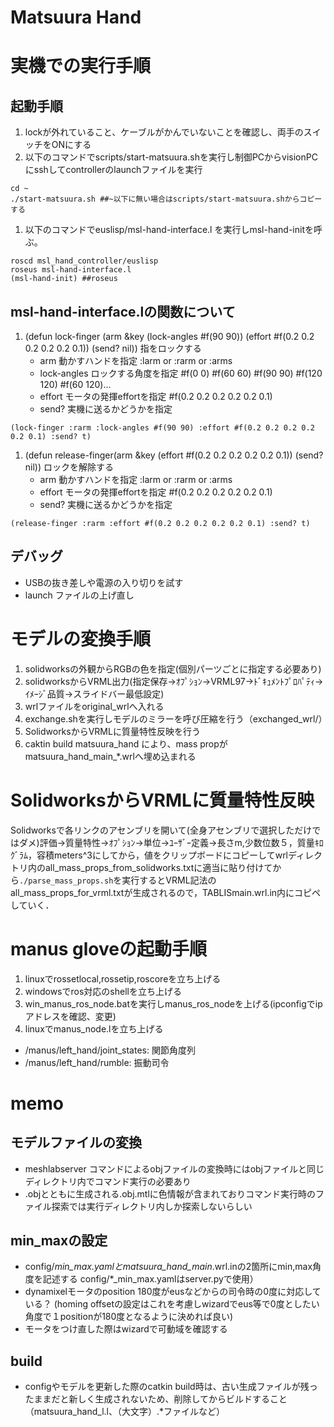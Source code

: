 # Matsuura Hand

# 実機での実行手順

## 起動手順
1. lockが外れていること、ケーブルがかんでいないことを確認し、両手のスイッチをONにする
1. 以下のコマンドでscripts/start-matsuura.shを実行し制御PCからvisionPCにsshしてcontrollerのlaunchファイルを実行
```
cd ~
./start-matsuura.sh ##~以下に無い場合はscripts/start-matsuura.shからコピーする
```
1. 以下のコマンドでeuslisp/msl-hand-interface.l を実行しmsl-hand-initを呼ぶ。
```
roscd msl_hand_controller/euslisp
roseus msl-hand-interface.l
(msl-hand-init) ##roseus
```
## msl-hand-interface.lの関数について
1. (defun lock-finger (arm &key (lock-angles #f(90 90)) (effort #f(0.2 0.2 0.2 0.2 0.2 0.1)) (send? nil))
   指をロックする
   - arm 動かすハンドを指定 :larm or :rarm or :arms
   - lock-angles ロックする角度を指定 #f(0 0) #f(60 60) #f(90 90) #f(120 120) #f(60 120)...
   - effort モータの発揮effortを指定 #f(0.2 0.2 0.2 0.2 0.2 0.1)
   - send? 実機に送るかどうかを指定
```
(lock-finger :rarm :lock-angles #f(90 90) :effort #f(0.2 0.2 0.2 0.2 0.2 0.1) :send? t)
```
1. (defun release-finger(arm &key (effort #f(0.2 0.2 0.2 0.2 0.2 0.1)) (send? nil))
   ロックを解除する
   - arm 動かすハンドを指定 :larm or :rarm or :arms
   - effort モータの発揮effortを指定 #f(0.2 0.2 0.2 0.2 0.2 0.1)
   - send? 実機に送るかどうかを指定
```
(release-finger :rarm :effort #f(0.2 0.2 0.2 0.2 0.2 0.1) :send? t)
```

## デバッグ
- USBの抜き差しや電源の入り切りを試す
- launch ファイルの上げ直し

# モデルの変換手順
1. solidworksの外観からRGBの色を指定(個別パーツごとに指定する必要あり)
1. solidworksからVRML出力(指定保存→ｵﾌﾟｼｮﾝ→VRML97→ﾄﾞｷｭﾒﾝﾄﾌﾟﾛﾊﾟﾃｨ→ｲﾒｰｼﾞ品質→スライドバー最低設定)
1. wrlファイルをoriginal_wrlへ入れる
1. exchange.shを実行しモデルのミラーを呼び圧縮を行う（exchanged_wrl/）
1. SolidworksからVRMLに質量特性反映を行う
1. caktin build matsuura_hand により、mass propがmatsuura_hand_main_*.wrlへ埋め込まれる

# SolidworksからVRMLに質量特性反映
Solidworksで各リンクのアセンブリを開いて(全身アセンブリで選択しただけではダメ)評価→質量特性→ｵﾌﾟｼｮﾝ→単位→ﾕｰｻﾞｰ定義→長さm,少数位数５，質量ｷﾛｸﾞﾗﾑ，容積meters^3にしてから，値をクリップボードにコピーしてwrlディレクトリ内のall_mass_props_from_solidworks.txtに適当に貼り付けてから`./parse_mass_props.sh`を実行するとVRML記法のall_mass_props_for_vrml.txtが生成されるので，TABLISmain.wrl.in内にコピペしていく．

# manus gloveの起動手順
1. linuxでrossetlocal,rossetip,roscoreを立ち上げる
1. windowsでros対応のshellを立ち上げる
1. win_manus_ros_node.batを実行しmanus_ros_nodeを上げる(ipconfigでipアドレスを確認、変更)
1. linuxでmanus_node.lを立ち上げる
- /manus/left_hand/joint_states: 関節角度列
- /manus/left_hand/rumble: 振動司令

# memo
## モデルファイルの変換
- meshlabserver コマンドによるobjファイルの変換時にはobjファイルと同じディレクトリ内でコマンド実行の必要あり
- .objとともに生成される.obj.mtlに色情報が含まれておりコマンド実行時のファイル探索では実行ディレクトリ内しか探索しないらしい
## min_maxの設定
- config/*_min_max.yamlとmatsuura_hand_main_*.wrl.inの2箇所にmin,max角度を記述する
  config/*_min_max.yamlはserver.pyで使用）
- dynamixelモータのposition 180度がeusなどからの司令時の0度に対応している？
  (homing offsetの設定はこれを考慮しwizardでeus等で0度としたい角度で１positionが180度となるように決めれば良い)
- モータをつけ直した際はwizardで可動域を確認する
## build
- configやモデルを更新した際のcatkin build時は、古い生成ファイルが残ったままだと新しく生成されないため、削除してからビルドすること
 （matsuura_hand_l.l、（大文字）.*ファイルなど）
